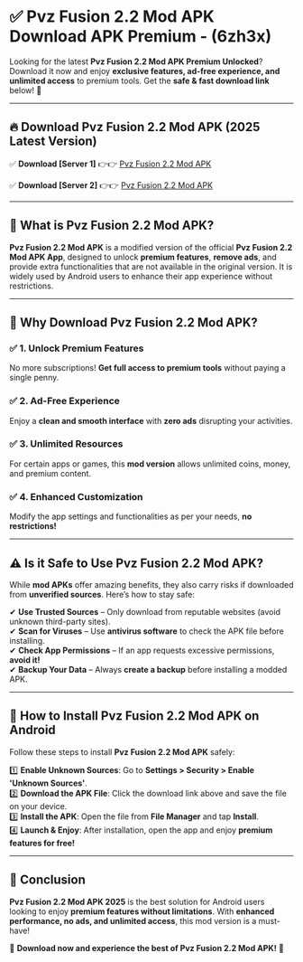 
# ✅ Pvz Fusion 2.2 Mod APK Download APK Premium -  (6zh3x) 

Looking for the latest **Pvz Fusion 2.2 Mod APK Premium Unlocked**? Download it now and enjoy **exclusive features, ad-free experience, and unlimited access** to premium tools. Get the **safe & fast download link** below! 🚀

---

## 🔥 Download Pvz Fusion 2.2 Mod APK (2025 Latest Version)

✅ **Download [Server 1]** 👉👉 [Pvz Fusion 2.2 Mod APK ](https://apkcomod.com?title=Pvz_Fusion_2.2_Mod_APK)  

✅ **Download [Server 2]** 👉👉 [Pvz Fusion 2.2 Mod APK ](https://apkcomod.com?title=Pvz_Fusion_2.2_Mod_APK)  


---

## 📌 What is Pvz Fusion 2.2 Mod APK?

**Pvz Fusion 2.2 Mod APK** is a modified version of the official **Pvz Fusion 2.2 Mod APK App**, designed to unlock **premium features**, **remove ads**, and provide extra functionalities that are not available in the original version. It is widely used by Android users to enhance their app experience without restrictions.

---

## 🌟 Why Download Pvz Fusion 2.2 Mod APK?

### ✅ 1. Unlock Premium Features
No more subscriptions! **Get full access to premium tools** without paying a single penny.

### ✅ 2. Ad-Free Experience
Enjoy a **clean and smooth interface** with **zero ads** disrupting your activities.

### ✅ 3. Unlimited Resources
For certain apps or games, this **mod version** allows unlimited coins, money, and premium content.

### ✅ 4. Enhanced Customization
Modify the app settings and functionalities as per your needs, **no restrictions!**

---

## ⚠️ Is it Safe to Use Pvz Fusion 2.2 Mod APK?

While **mod APKs** offer amazing benefits, they also carry risks if downloaded from **unverified sources**. Here’s how to stay safe:

✔ **Use Trusted Sources** – Only download from reputable websites (avoid unknown third-party sites).  
✔ **Scan for Viruses** – Use **antivirus software** to check the APK file before installing.  
✔ **Check App Permissions** – If an app requests excessive permissions, **avoid it!**  
✔ **Backup Your Data** – Always **create a backup** before installing a modded APK.

---

## 📲 How to Install Pvz Fusion 2.2 Mod APK on Android

Follow these steps to install **Pvz Fusion 2.2 Mod APK** safely:

1️⃣ **Enable Unknown Sources**: Go to **Settings > Security > Enable 'Unknown Sources'**.  
2️⃣ **Download the APK File**: Click the download link above and save the file on your device.  
3️⃣ **Install the APK**: Open the file from **File Manager** and tap **Install**.  
4️⃣ **Launch & Enjoy**: After installation, open the app and enjoy **premium features for free!**

---

## 🚀 Conclusion

**Pvz Fusion 2.2 Mod APK 2025** is the best solution for Android users looking to enjoy **premium features without limitations**. With **enhanced performance, no ads, and unlimited access**, this mod version is a must-have!

🔻 **Download now and experience the best of Pvz Fusion 2.2 Mod APK!** 🔻

